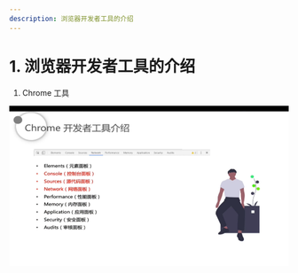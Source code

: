 ```yaml
---
description: 浏览器开发者工具的介绍
---
```


# 1. 浏览器开发者工具的介绍

1. Chrome 工具

![Chrome&#x5F00;&#x53D1;&#x8005;&#x5DE5;&#x5177;](../../.gitbook/assets/image%20%281%29.png)





